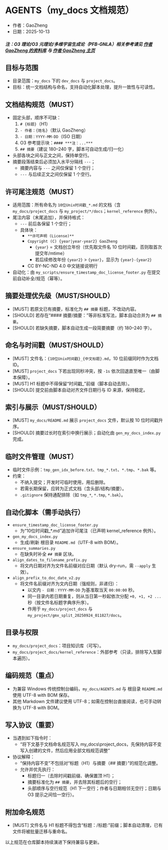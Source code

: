 ﻿# AGENTS（my_docs 文档规范）

- 作者：GaoZheng
- 日期：2025-10-13

#### ***注：O3 理论/O3 元理论/多维宇宙生成论（PFB-GNLA）相关参考请见 [作者 GaoZheng 的资料库](https://drive.google.com/drive/folders/1lrgVtvhEq8cNal0Aa0AjeCNQaRA8WERu?usp=sharing) 与 [作者 GaoZheng 主页](https://mymetamathematics.blogspot.com)***

## 目标与范围
- 目录范围：`my_docs` 下的 `dev_docs` 与 `project_docs`。
- 目标：统一文档结构与命名，支持自动化脚本处理，提升一致性与可读性。

## 文档结构规范（MUST）
- 固定头部，顺序不可缺：
  1) `# {标题}`（H1）
  2) `- 作者：{姓名}`（默认 GaoZheng）
  3) `- 日期：YYYY-MM-DD`（ISO 日期）
  4) O3 参考提示块：`#### ***注：...***`
  5) `## 摘要`（建议 180–240 字，脚本可自动生成/归一化）
- 头部各块之间与正文之间，保持单空行。
 - 摘要段落结束后必须加入水平分隔线 `---`；
   - 摘要内容与 `---` 之间仅保留 1 个空行；
   - `---` 与后续正文之间仅保留 1 个空行。

## 许可尾注规范（MUST）
- 适用范围：所有命名为 `10位Unix时间戳_*.md` 的文档（含 `my_docs/project_docs` 与 `my_project/*/docs`；`kernel_reference` 例外）。
- 尾注内容（末尾追加），并保持格式：
  - `---` 前后各保留 1 个空行；
  - 具体块：
    - `**许可声明 (License)**`
    - `Copyright (C) {year|year-year2} GaoZheng`
      - `{year}` = 文档创立年份（优先取文件名 10 位时间戳，否则取首次提交年/mtime）
      - 若后续修改年份 `{year2}` > `{year}`，显示为 `{year}-{year2}`
    - CC BY-NC-ND 4.0 中文链接说明行
- 自动化：由 `my_scripts/ensure_timestamp_doc_license_footer.py` 在提交前自动补全/规范（幂等）。

## 摘要处理优先级（MUST/SHOULD）
- [MUST] 若原文已有摘要，标准化为 `## 摘要` 标题，不改动内容。
- [SHOULD] 若存在“#### 摘要/摘要：”等非标准写法，脚本自动合并为 `## 摘要`。
- [SHOULD] 若缺失摘要，脚本自动生成一段简要摘要（约 180–240 字）。

## 命名与时间戳（MUST/SHOULD）
- [MUST] 文件名：`{10位Unix时间戳}_{中文标题}.md`，10 位前缀同时作为文档 ID。
- [MUST] `project_docs` 下若出现同秒冲突，按 `-1s` 依次回退直至唯一（由脚本保障）。
- [MUST] H1 标题中不得保留“时间戳_”前缀（脚本自动去除）。
- [SHOULD] 提交前由脚本自动对齐文件日期行与 ID 来源，保持稳定。

## 索引与展示（MUST/SHOULD）
- [MUST] `my_docs/README.md` 展示 `project_docs` 文件，默认按 10 位时间戳升序。
- [SHOULD] 摘要过长时在索引中换行展示；自动化由 `gen_my_docs_index.py` 完成。

## 临时文件管理（MUST）
- 临时文件示例：`tmp_gen_idx_before.txt`、`tmp_*.txt`、`*.tmp`、`*.bak` 等。
- 约束：
  - 不纳入提交；开发时可临时使用，用后删除。
  - 若需长期保留，应转为正式文档（含头部/结构/摘要）。
  - `.gitignore` 保持通配排除（如 `tmp_*`, `*.tmp`, `*.bak`）。

## 自动化脚本（需手动执行）
- `ensure_timestamp_doc_license_footer.py`
  - 为“10位时间戳_*.md”追加许可尾注（已声明 kernel_reference 例外）。
- `gen_my_docs_index.py`
  - 生成/刷新 根目录 `README.md`（UTF-8 with BOM）。
- `ensure_summaries.py`
  - 在缺失时补全 `## 摘要` 区块。
 - `align_dates_to_filename_prefix.py`
   - 将文内日期对齐为文件名前缀对应日期（默认 dry-run，需 `--apply` 生效）。
 - `align_prefix_to_doc_date_v2.py`
   - 将文件名前缀对齐为文内日期（强规则，非递归）：
     - 以文内 `- 日期：YYYY-MM-DD` 为基准取当天 `00:00:00` 秒。
     - 同一目录内若日期重复，则从当日第一秒起依次分配 `+0, +1, +2 ...` 秒（按文件名标题字典序升序）。
     - 作用于 `my_docs/project_docs` 与 `my_project/gmx_split_20250924_011827/docs`。

## 目录与权限
- `my_docs/project_docs`：项目知识库（可写）。
- `my_docs/project_docs/kernel_reference`：外部参考（只读，排除写入型脚本遍历）。

## 编码规范（重点）
- 为兼容 Windows 传统控制台编码，`my_docs/AGENTS.md` 与 根目录 `README.md` 使用 UTF-8 with BOM 保存。
- 其他 Markdown 文件建议使用 UTF-8；如需在控制台直接阅读，也可手动转换为 UTF-8 with BOM。

## 写入协议（重要）
- 当遇到如下指令时：
  - “将下文基于文档命名规范写入 my_docs\project_docs，先保持内容不变写入创建的文件，然后应用全部文档规范调整”
- 协议解释：
  - “保持内容不变”不包括对“标题（H1）与摘要（## 摘要）”的规范化调整。
  - 允许并优先执行：
    - 标题归一（去除时间戳前缀、确保置顶 H1）；
    - 摘要标准化为 `## 摘要`，并去除其标题后的空行；
    - 头部顺序与空行规范（H1 下一空行；作者与日期相邻无空行；日期与 O3 提示之间恰一空行）。

## 附加命名规范
- [MUST] 文件名与 H1 标题不得包含“标题：/标题:”前缀；脚本自动清理，已有文件将被批量迁移与重命名。

以上规范在仓库脚本持续演进下保持兼容与更新。





